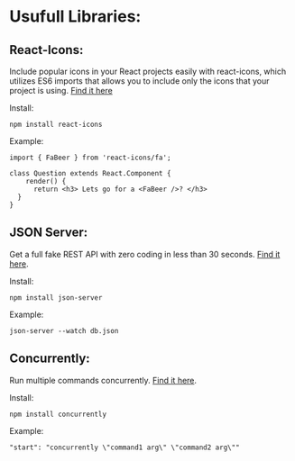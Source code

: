 # Usufull Libraries:

## React-Icons:

  Include popular icons in your React projects easily with react-icons, which utilizes ES6 imports that allows you to include only the icons that your project is using. [Find it here](https://www.npmjs.com/package/react-icons)

  Install:
  ```
  npm install react-icons
  ```
  Example:
  ```
  import { FaBeer } from 'react-icons/fa';

  class Question extends React.Component {
      render() {
        return <h3> Lets go for a <FaBeer />? </h3>
    }
  }
```

## JSON Server:
  
  Get a full fake REST API with zero coding in less than 30 seconds. [Find it here](https://www.npmjs.com/package/json-server).
  
  Install:
  
  ```
  npm install json-server
  ```
  Example:
  ```
  json-server --watch db.json
  ```

## Concurrently:

  Run multiple commands concurrently. [Find it here](https://www.npmjs.com/package/concurrently).
  
  Install:
  
  ```
  npm install concurrently
  ```
  Example:
  ```
  "start": "concurrently \"command1 arg\" \"command2 arg\""
  ```
